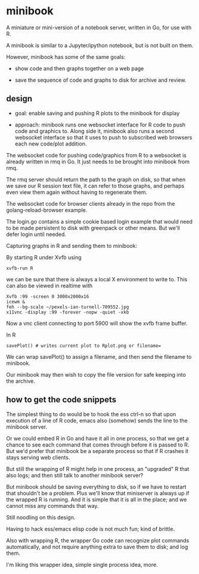 minibook
========

A miniature or mini-version of a notebook server, 
written in Go, for use with R.

A minibook is similar to a Jupyter/ipython notebook, but 
is not built on them.

However, minibook has some of the same goals:

* show code and then graphs together on a web page

* save the sequence of code and graphs to disk for archive and review.

design
------

* goal: enable saving and pushing R plots to the minibook for
  display

* approach: minibook runs one websocket interface for R code to
   push code and graphics to. Along side it, minibook also runs a second
   websocket interface so that it uses to push to subscribed web browsers 
   each new code/plot addition.
   
The websocket code for pushing code/graphics from R to a 
websocket is already written in rmq in Go. It just
needs to be brought into minibook from rmq.

The rmq server should return the path to the graph on disk,
so that when we save our R session text file, it can refer
to those graphs, and perhaps even view them again without
having to regenerate them.

The websocket code for browser clients already in the repo
from the golang-reload-browser example.

The login.go contains a simple cookie based login example
that would need to be made persistent to disk with
greenpack or other means. But we'll defer login until needed.

Capturing graphs in R and sending them to minibook:

By starting R under Xvfb using

~~~
xvfb-run R
~~~

we can be sure that there is always a local X environment
to write to. This can also be viewed in realtime with

~~~
Xvfb :99 -screen 0 3000x2000x16
icewm &
feh --bg-scale ~/pexels-ian-turnell-709552.jpg
x11vnc -display :99 -forever -nopw -quiet -xkb
~~~

Now a vnc client connecting to port 5900 will
show the xvfb frame buffer.

In R
~~~
savePlot() # writes current plot to Rplot.png or filename=
~~~

We can wrap savePlot() to assign a filename,
and then send the filename to minibook.

Our minibook may then wish to copy the file
version for safe keeping into the archive.

how to get the code snippets
----------------------------

The simplest thing to do would be to hook
the ess ctrl-n so that upon execution
of a line of R code, emacs also (somehow)
sends the line to the minibook server.

Or we could embed R in Go and have it all in
one process, so that we get a chance to
see each command that comes through before
it is passed to R. But we'd prefer that 
minibook be a separate process so that if
R crashes it stays serving web clients.

But still the wrapping of R might help in one
process, an "upgraded" R that also logs; and
then still talk to another minibook server?

But minibook should be saving everything to disk,
so if we have to restart that shouldn't be
a problem. Plus we'll know that miniserver is
always up if the wrapped R is running. And
it is simple that it is all in the place; and
we cannot miss any commands that way.

Still noodling on this design. 

Having to hack ess/emacs elisp code is not
much fun; kind of brittle.

Also with wrapping R, the wrapper Go code
can recognize plot commands automatically,
and not require anything extra to 
save them to disk; and log them.

I'm liking this wrapper idea, simple single
process idea, more.



